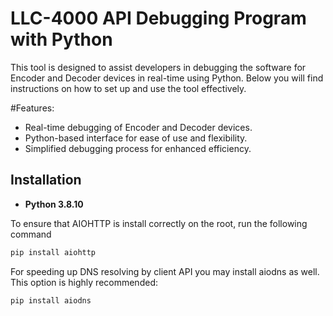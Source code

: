 # LLC-4000 API Debugging Program with Python
This tool is designed to assist developers in debugging the software for Encoder and Decoder devices in real-time using Python. Below you will find instructions on how to set up and use the tool effectively.


#Features:
- Real-time debugging of Encoder and Decoder devices.
- Python-based interface for ease of use and flexibility.
- Simplified debugging process for enhanced efficiency.

## Installation
- **Python 3.8.10**


To ensure that AIOHTTP is install correctly on the root, run the following command

```sh
pip install aiohttp
```

For speeding up DNS resolving by client API you may install aiodns as well. This option is highly recommended:
```sh
pip install aiodns
```
